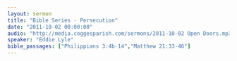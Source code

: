 ```yaml
---
layout: sermon
title: "Bible Series - Persecution"
date: "2011-10-02 00:00:00"
audio: "http://media.coggesparish.com/sermons/2011-10-02 Open Doors.mp3"
speaker: "Eddie Lyle"
bible_passages: ["Philippians 3:4b-14","Matthew 21:33-46"]
---
```

